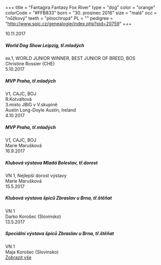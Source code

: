+++
title = "Fantagira Fantasy Fox River"
type = "dog"
color = "orange"
colorCode = "#FFB833"
born = "30. prosinec 2016"
size = "malá"
occ = "nůžkový"
teeth = "plnochrupá"
PL = ""
pedigree = "http://www.spic.cz/genealogie/index.php?pid=20759"
+++

<div class="album405261046572930 fb-album-container"></div>

<div class="content hideContent" link="gira">

<div class="exh highlight">
  <div class="subtitle">
    <div>10.11.2017</div>
    <h5>World Dog Show Leipzig, tř.mladých</h5>
  </div>
  <div class="appr">ex.1, WORLD JUNIOR WINNER, BEST JUNIOR OF BREED, BOS</div>
  <div class="jdg">Christine Rossier (CHE)</div>
</div>

<div class="exh">
  <div class="subtitle">
    <div>5.10.2017</div>
    <h5>MVP Praha, tř.mladých</h5>
  </div>
  <div class="appr">V1, CAJC, BOJ</div>
  <div class="jdg">R.Kotvaltová</div>
  <div class="appr">3.místo JBIG v V.skupině</div>
  <div class="jdg">Austin Long-Doyle Austin, Ireland</div>
</div>

<div class="exh">
  <div class="subtitle">
    <div>4.10.2017</div>
    <h5>MVP Praha, tř.mladých</h5>
  </div>
  <div class="appr">V1, CAJC, BOJ</div>
  <div class="jdg">Marie Marušková</div>
</div>

<div class="exh">
  <div class="subtitle">
    <div>16.9.2017</div>
    <h5>Klubová výstava Mladá Boleslav, tř.dorost</h5>
  </div>
  <div class="appr">VN 1, Nejlepší dorost výstavy</div>
  <div class="jdg">Marie Marušková</div>
</div>

<div class="exh">
  <div class="subtitle">
    <div>15.5.2017</div>
    <h5>Klubová výstava špiců Zbraslav u Brna, tř.štěňat</h5>
  </div>
  <div class="appr">VN 1</div>
  <div class="jdg">Darko Korošec (Slovinsko)</div>
</div>

<div class="exh">
  <div class="subtitle">
    <div>13.5.2017</div>
    <h5>Speciální výstava špiců Zbraslav u Brna, tř.štěňat</h5>
  </div>
  <div class="appr">VN 1</div>
  <div class="jdg">Maja Korošec (Slovinsko)</div>
</div>
</div>

<div class="show-more">
  <a href="#gira">Zobrazit vše</a>
</div>


<script type="text/javascript">

    window.addEventListener("load",function() {
      jQuery( document ).ready(function ($) {
        $(".album405261046572930").FacebookAlbumBrowser({
              account: "chsfoxriver",
              accessToken: "775908159169504|cYEIsh0rs25OQQC8Ex2hXyCOut4",
              onlyAlbum: "405261046572930",
              showComments: false,
              commentsLimit:3,
              showAccountInfo: false,
              showAlbumNameInPreview: false,
              showImageCount: false,
              showImageText: true,
              shareButton: false,
              albumsPageSize: 10,
              photosPageSize: 4,
              lightbox: true,
              photosCheckbox: false,
	            pluginImagesPath: "../images/",
              likeButton: false,
              shareButton: false,
              showMoreButton: false
          });
      });
    },false);
</script>
